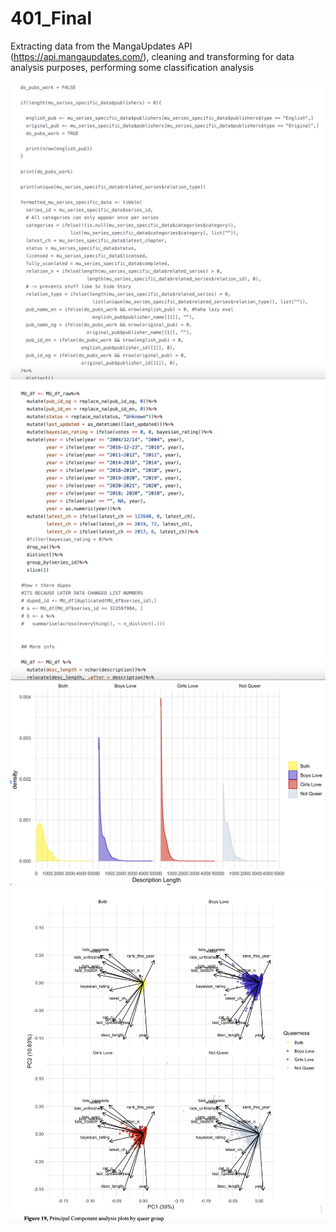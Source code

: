 # 401_Final

Extracting data from the MangaUpdates API (https://api.mangaupdates.com/), cleaning and transforming for data analysis purposes, performing some classification analysis

![Image](https://github.com/HSHSHSHSHSHSHSHSHSHS/401_Final/blob/main/Screenshots/Cleaning_code.png)
![Image](https://github.com/HSHSHSHSHSHSHSHSHSHS/401_Final/blob/main/Screenshots/Cleaning_code2.png)
![Image](https://github.com/HSHSHSHSHSHSHSHSHSHS/401_Final/blob/main/Screenshots/Vis_1.png)
![Image](https://github.com/HSHSHSHSHSHSHSHSHSHS/401_Final/blob/main/Screenshots/Vis_2.png)
